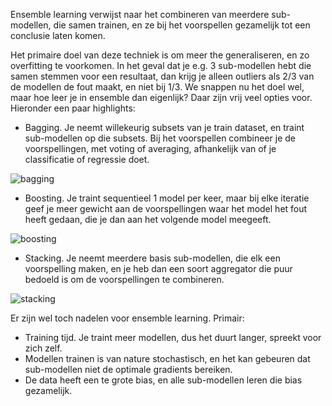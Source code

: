 Ensemble learning verwijst naar het combineren van meerdere sub-modellen, die samen trainen, en ze bij het voorspellen
gezamelijk tot een conclusie laten komen.

Het primaire doel van deze techniek is om meer the generaliseren, en zo overfitting te voorkomen. In het geval dat je
e.g. 3 sub-modellen hebt die samen stemmen voor een resultaat, dan krijg je alleen outliers als 2/3 van de modellen de
fout maakt, en niet bij 1/3. We snappen nu het doel wel, maar hoe leer je in ensemble dan eigenlijk? Daar zijn vrij veel
opties voor. Hieronder een paar highlights:

- Bagging. Je neemt willekeurig subsets van je train dataset, en traint sub-modellen op die subsets. Bij het voorspellen
  combineer je de voorspellingen, met voting of averaging, afhankelijk van of je classificatie of regressie doet.
  
![bagging](https://cdn.discordapp.com/attachments/697855611643232394/847107146276798474/ImageGlass_eTpJb7P205.png)
- Boosting. Je traint sequentieel 1 model per keer, maar bij elke iteratie geef je meer gewicht aan de voorspellingen
  waar het model het fout heeft gedaan, die je dan aan het volgende model meegeeft.
  
![boosting](https://cdn.discordapp.com/attachments/697855611643232394/847107154312691782/ImageGlass_R6cKvB8fNS.png)
- Stacking. Je neemt meerdere basis sub-modellen, die elk een voorspelling maken, en je heb dan een soort aggregator die
  puur bedoeld is om de voorspellingen te combineren.
  
![stacking](https://miro.medium.com/max/946/1*T-JHq4AK3dyRNi7gpn9-Xw.png)

Er zijn wel toch nadelen voor ensemble learning. Primair:

- Training tijd. Je traint meer modellen, dus het duurt langer, spreekt voor zich zelf.
- Modellen trainen is van nature stochastisch, en het kan gebeuren dat sub-modellen niet de optimale gradients bereiken.
- De data heeft een te grote bias, en alle sub-modellen leren die bias gezamelijk.